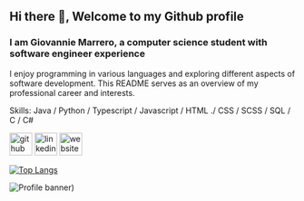 ## Hi there 👋, Welcome to my Github profile
### I am Giovannie Marrero, a computer science student with software engineer experience
I enjoy programming in various languages and exploring different aspects of software development. This README serves as an overview of my professional career and interests.

Skills: Java / Python / Typescript / Javascript / HTML ./ CSS / SCSS / SQL / C / C#

[<img src='https://cdn.jsdelivr.net/npm/simple-icons@3.0.1/icons/github.svg' alt='github' height='40'>](https://github.com/giovannie-marrero)  [<img src='https://cdn.jsdelivr.net/npm/simple-icons@3.0.1/icons/linkedin.svg' alt='linkedin' height='40'>](https://www.linkedin.com/in/giovannie-marrero-barreto/)  [<img src='https://cdn.jsdelivr.net/npm/simple-icons@3.0.1/icons/icloud.svg' alt='website' height='40'>](https://giovanniemarrero.com/)  

[![Top Langs](https://github-readme-stats.vercel.app/api/top-langs/?username=giovannie-marrero)](https://github.com/anuraghazra/github-readme-stats)  

![Profile banner](https://github.com/giovannie-marrero/giovannie-marrero/blob/images/banner.png?raw=true))